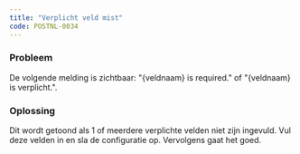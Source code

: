 ```yaml
---
title: "Verplicht veld mist"
code: POSTNL-0034
---
```



<p><h3>Probleem</h3></p><p>De volgende melding is zichtbaar: "{veldnaam} is required." of "{veldnaam} is verplicht.".</p><p><h3>Oplossing</h3></p><p>Dit wordt getoond als 1 of meerdere verplichte velden niet zijn ingevuld. Vul deze velden in en sla de configuratie op. Vervolgens gaat het goed.</p>
